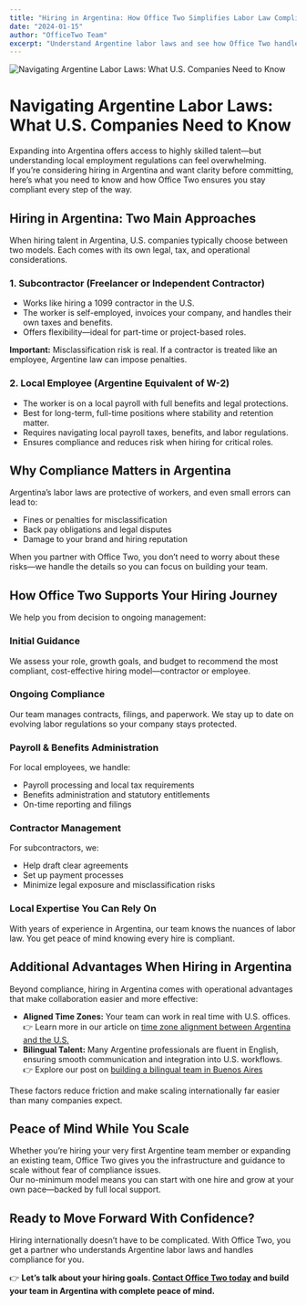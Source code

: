 ```yaml
---
title: "Hiring in Argentina: How Office Two Simplifies Labor Law Compliance"
date: "2024-01-15"
author: "OfficeTwo Team"
excerpt: "Understand Argentine labor laws and see how Office Two handles compliance, payroll, and hiring models so you can scale with confidence."
---
```


![Navigating Argentine Labor Laws: What U.S. Companies Need to Know](/images/navigating-argentine-labor-laws.jpg)


# Navigating Argentine Labor Laws: What U.S. Companies Need to Know

Expanding into Argentina offers access to highly skilled talent—but understanding local employment regulations can feel overwhelming.  
If you’re considering hiring in Argentina and want clarity before committing, here’s what you need to know and how Office Two ensures you stay compliant every step of the way.

## Hiring in Argentina: Two Main Approaches

When hiring talent in Argentina, U.S. companies typically choose between two models. Each comes with its own legal, tax, and operational considerations.

### 1. Subcontractor (Freelancer or Independent Contractor)

- Works like hiring a 1099 contractor in the U.S.  
- The worker is self-employed, invoices your company, and handles their own taxes and benefits.  
- Offers flexibility—ideal for part-time or project-based roles.  

**Important:** Misclassification risk is real. If a contractor is treated like an employee, Argentine law can impose penalties.

### 2. Local Employee (Argentine Equivalent of W-2)

- The worker is on a local payroll with full benefits and legal protections.  
- Best for long-term, full-time positions where stability and retention matter.  
- Requires navigating local payroll taxes, benefits, and labor regulations.  
- Ensures compliance and reduces risk when hiring for critical roles.  

## Why Compliance Matters in Argentina

Argentina’s labor laws are protective of workers, and even small errors can lead to:

- Fines or penalties for misclassification  
- Back pay obligations and legal disputes  
- Damage to your brand and hiring reputation  

When you partner with Office Two, you don’t need to worry about these risks—we handle the details so you can focus on building your team.

## How Office Two Supports Your Hiring Journey

We help you from decision to ongoing management:

### Initial Guidance
We assess your role, growth goals, and budget to recommend the most compliant, cost-effective hiring model—contractor or employee.

### Ongoing Compliance
Our team manages contracts, filings, and paperwork. We stay up to date on evolving labor regulations so your company stays protected.

### Payroll & Benefits Administration
For local employees, we handle:

- Payroll processing and local tax requirements  
- Benefits administration and statutory entitlements  
- On-time reporting and filings  

### Contractor Management
For subcontractors, we:

- Help draft clear agreements  
- Set up payment processes  
- Minimize legal exposure and misclassification risks  

### Local Expertise You Can Rely On
With years of experience in Argentina, our team knows the nuances of labor law. You get peace of mind knowing every hire is compliant.

## Additional Advantages When Hiring in Argentina

Beyond compliance, hiring in Argentina comes with operational advantages that make collaboration easier and more effective:

- **Aligned Time Zones:** Your team can work in real time with U.S. offices.  
  👉 Learn more in our article on [time zone alignment between Argentina and the U.S.](https://www.officetwo.com/blog/time-zone-alignment-argentina)  
- **Bilingual Talent:** Many Argentine professionals are fluent in English, ensuring smooth communication and integration into U.S. workflows.  
  👉 Explore our post on [building a bilingual team in Buenos Aires](https://www.officetwo.com/blog/building-bilingual-team-buenos-aires)  

These factors reduce friction and make scaling internationally far easier than many companies expect.

## Peace of Mind While You Scale

Whether you’re hiring your very first Argentine team member or expanding an existing team, Office Two gives you the infrastructure and guidance to scale without fear of compliance issues.  
Our no-minimum model means you can start with one hire and grow at your own pace—backed by full local support.

## Ready to Move Forward With Confidence?

Hiring internationally doesn’t have to be complicated. With Office Two, you get a partner who understands Argentine labor laws and handles compliance for you.

👉 **Let’s talk about your hiring goals. [Contact Office Two today](https://www.officetwo.com/contact-us/) and build your team in Argentina with complete peace of mind.**
